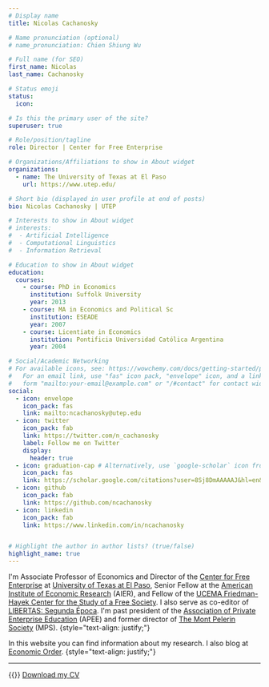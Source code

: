 ```yaml
---
# Display name
title: Nicolas Cachanosky

# Name pronunciation (optional)
# name_pronunciation: Chien Shiung Wu

# Full name (for SEO)
first_name: Nicolas
last_name: Cachanosky

# Status emoji
status:
  icon: 

# Is this the primary user of the site?
superuser: true

# Role/position/tagline
role: Director | Center for Free Enterprise

# Organizations/Affiliations to show in About widget
organizations:
  - name: The University of Texas at El Paso
    url: https://www.utep.edu/

# Short bio (displayed in user profile at end of posts)
bio: Nicolas Cachanosky | UTEP

# Interests to show in About widget
# interests:
#  - Artificial Intelligence
#  - Computational Linguistics
#  - Information Retrieval

# Education to show in About widget
education:
  courses:
    - course: PhD in Economics
      institution: Suffolk University
      year: 2013
    - course: MA in Economics and Political Sc
      institution: ESEADE
      year: 2007
    - course: Licentiate in Economics
      institution: Pontificia Universidad Católica Argentina
      year: 2004

# Social/Academic Networking
# For available icons, see: https://wowchemy.com/docs/getting-started/page-builder/#icons
#   For an email link, use "fas" icon pack, "envelope" icon, and a link in the
#   form "mailto:your-email@example.com" or "/#contact" for contact widget.
social:
  - icon: envelope
    icon_pack: fas
    link: mailto:ncachanosky@utep.edu
  - icon: twitter
    icon_pack: fab
    link: https://twitter.com/n_cachanosky
    label: Follow me on Twitter
    display:
      header: true
  - icon: graduation-cap # Alternatively, use `google-scholar` icon from `ai` icon pack
    icon_pack: fas
    link: https://scholar.google.com/citations?user=8Sj8DmAAAAAJ&hl=en&oi=ao
  - icon: github
    icon_pack: fab
    link: https://github.com/ncachanosky
  - icon: linkedin
    icon_pack: fab
    link: https://www.linkedin.com/in/ncachanosky


# Highlight the author in author lists? (true/false)
highlight_name: true
---
```


I'm Associate Professor of Economics and Director of the [Center for Free Enterprise](https://www.utep.edu/business/c4fe/) at [University of Texas at El Paso](https://www.utep.edu/), Senior Fellow at the [American Institute of Economic Research](http://www.aier.org/) (AIER), and Fellow of the [UCEMA Friedman-Hayek Center for the Study of a Free Society](https://ucema.edu.ar/friedman-hayek-center). I also serve as co-editor of [LIBERTAS: Segunda Época](http://www.journallibertas.com/). I'm past president of the [Association of Private Enterprise Education](https://www.apee.org/) (APEE) and former director of [The Mont Pelerin Society](https://www.montpelerin.org/) (MPS).
{style="text-align: justify;"}

In this website you can find information about my research. I also blog at [Economic Order](https://economicorder.substack.com/).
{style="text-align: justify;"}


---

{{<icon name="file-download" pack="fas">}} [Download my CV](static\uploads\resume.pdf)